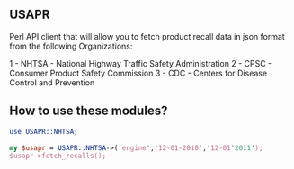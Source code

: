 ## USAPR
Perl API client that will allow you to fetch product recall data in json format from the following Organizations:

1 - NHTSA - National Highway Traffic Safety Administration
2 - CPSC - Consumer Product Safety Commission 
3 - CDC - Centers for Disease Control and Prevention


## How to use these modules?

```perl
use USAPR::NHTSA;

my $usapr = USAPR::NHTSA->('engine','12-01-2010','12-01'2011');
$usapr->fetch_recalls();
```
